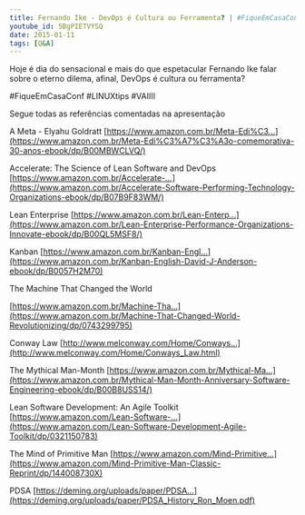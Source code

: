 ```yaml
---
title: Fernando Ike - DevOps é Cultura ou Ferramenta? | #FiqueEmCasaConf
youtube_id: 5BgPIETVYSQ
date: 2015-01-11
tags: [Q&A]
---
```

Hoje é dia do sensacional e mais do que espetacular Fernando Ike falar sobre o eterno dilema, afinal, DevOps é cultura ou ferramenta?

#FiqueEmCasaConf #LINUXtips #VAIIII

Segue todas as referências comentadas na apresentação

A Meta - Elyahu Goldratt
[https://www.amazon.com.br/Meta-Edi%C3...](https://www.amazon.com.br/Meta-Edi%C3%A7%C3%A3o-comemorativa-30-anos-ebook/dp/B00MBWCLVQ/)

Accelerate: The Science of Lean Software and DevOps
[https://www.amazon.com.br/Accelerate-...](https://www.amazon.com.br/Accelerate-Software-Performing-Technology-Organizations-ebook/dp/B07B9F83WM/)

Lean Enterprise
[https://www.amazon.com.br/Lean-Enterp...](https://www.amazon.com.br/Lean-Enterprise-Performance-Organizations-Innovate-ebook/dp/B00QL5MSF8/)

Kanban
[https://www.amazon.com.br/Kanban-Engl...](https://www.amazon.com.br/Kanban-English-David-J-Anderson-ebook/dp/B0057H2M70)

The Machine That Changed the World

[https://www.amazon.com.br/Machine-Tha...](https://www.amazon.com.br/Machine-That-Changed-World-Revolutionizing/dp/0743299795)

Conway Law
[http://www.melconway.com/Home/Conways...](http://www.melconway.com/Home/Conways_Law.html)

The Mythical Man-Month
[https://www.amazon.com.br/Mythical-Ma...](https://www.amazon.com.br/Mythical-Man-Month-Anniversary-Software-Engineering-ebook/dp/B00B8USS14/)

Lean Software Development: An Agile Toolkit
[https://www.amazon.com/Lean-Software-...](https://www.amazon.com/Lean-Software-Development-Agile-Toolkit/dp/0321150783)

The Mind of Primitive Man
[https://www.amazon.com/Mind-Primitive...](https://www.amazon.com/Mind-Primitive-Man-Classic-Reprint/dp/144008730X)

PDSA
[https://deming.org/uploads/paper/PDSA...](https://deming.org/uploads/paper/PDSA_History_Ron_Moen.pdf)
